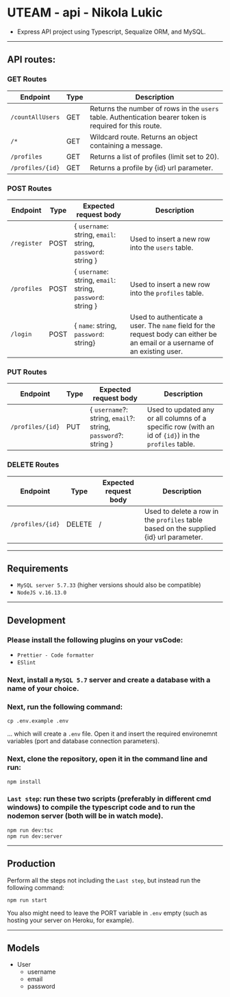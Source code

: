 # UTEAM - api - Nikola Lukic

- Express API project using Typescript, Sequalize ORM, and MySQL.

---

## API routes:

### GET Routes

| Endpoint       | Type | Description                                             |
| -------------- | ---- | ------------------------------------------------------- |
| `/countAllUsers` | GET  | Returns the number of rows in the `users` table. Authentication bearer token is required for this route. |
| `/* `          | GET  | Wildcard route. Returns an object containing a message. |
| `/profiles `   | GET  | Returns a list of profiles (limit set to 20). |
| `/profiles/{id}`| GET  | Returns a profile by {id} url parameter. |

### POST Routes

| Endpoint         | Type | Expected request body                                       | Description                                      |
| ---------------- | ---- | ----------------------------------------------------------- | ------------------------------------------------ |
| `/register` | POST | { `username`: string, `email`: string, `password`: string } | Used to insert a new row into the `users` table. |
| `/profiles` | POST | { `username`: string, `email`: string, `password`: string } | Used to insert a new row into the `profiles` table. |
| `/login` | POST | { `name`: string, `password`: string} | Used to authenticate a user. The `name` field for the request body can either be an email or a username of an existing user. |

### PUT Routes

| Endpoint         | Type | Expected request body                                       | Description                                      |
| ---------------- | ---- | ----------------------------------------------------------- | ------------------------------------------------ |
| `/profiles/{id}` | PUT | { `username`?: string, `email`?: string, `password`?: string } | Used to updated any or all columns of a specific row (with an id of `{id}`) in the `profiles` table. |

### DELETE Routes

| Endpoint         | Type | Expected request body                                       | Description                                      |
| ---------------- | ---- | ----------------------------------------------------------- | ------------------------------------------------ |
| `/profiles/{id}` | DELETE | / | Used to delete a row in the `profiles` table based on the supplied {id} url parameter. |

---

## Requirements

- `MySQL server 5.7.33` (higher versions should also be compatible)
- `NodeJS v.16.13.0`

---

## Development

### Please install the following plugins on your vsCode:

- `Prettier - Code formatter`
- `ESlint`

### Next, install a `MySQL 5.7` server and create a database with a name of your choice.

### Next, run the following command:

    cp .env.example .env

... which will create a `.env` file. Open it and insert the required environemnt variables (port and database connection parameters).

### Next, clone the repository, open it in the command line and run:

    npm install

### `Last step`: run these two scripts (preferably in different cmd windows) to compile the typescript code and to run the nodemon server (both will be in watch mode).

    npm run dev:tsc
    npm run dev:server

---

## Production

Perform all the steps not including the `Last step`, but instead run the following command:

    npm run start

You also might need to leave the PORT variable in `.env` empty (such as hosting your server on Heroku, for example).

---

## Models

- User
  - username
  - email
  - password
